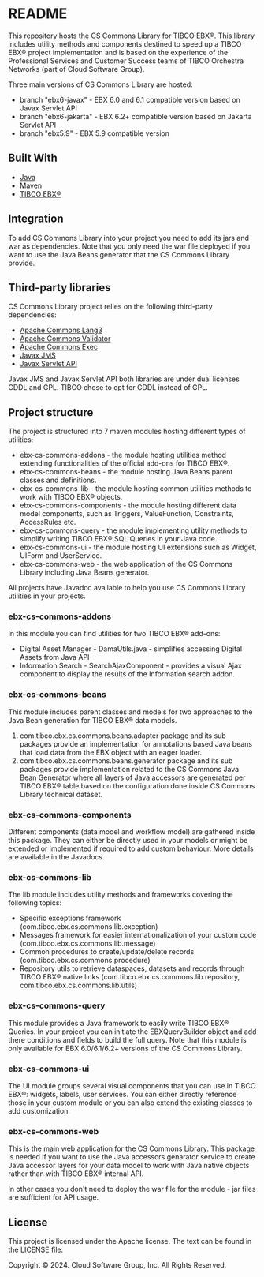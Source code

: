 # README #

This repository hosts the CS Commons Library for TIBCO EBX®.
This library includes utility methods and components destined to speed up a TIBCO EBX® project implementation and is based on the experience of the Professional Services and Customer Success teams of TIBCO Orchestra Networks (part of Cloud Software Group).

Three main versions of CS Commons Library are hosted:
* branch "ebx6-javax" - EBX 6.0 and 6.1 compatible version based on Javax Servlet API
* branch "ebx6-jakarta" - EBX 6.2+ compatible version based on Jakarta Servlet API
* branch "ebx5.9" - EBX 5.9 compatible version


## Built With

* [Java](https://www.java.com)
* [Maven](https://maven.apache.org/)
* [TIBCO EBX®](https://docs.tibco.com/pub/ebx/latest/doc/html/en/index.html)

## Integration ##

To add CS Commons Library into your project you need to add its jars and war as dependencies.
Note that you only need the war file deployed if you want to use the Java Beans generator that the CS Commons Library provide.

## Third-party libraries ##

CS Commons Library project relies on the following third-party dependencies: 

- [Apache Commons Lang3](https://commons.apache.org/proper/commons-lang/)
- [Apache Commons Validator](https://commons.apache.org/proper/commons-validator/)
- [Apache Commons Exec](https://commons.apache.org/proper/commons-exec/)
- [Javax JMS](https://mvnrepository.com/artifact/javax.jms)
- [Javax Servlet API](https://mvnrepository.com/artifact/javax.servlet/javax.servlet-api)

Javax JMS and Javax Servlet API both libraries are under dual licenses CDDL and GPL. TIBCO chose to opt for CDDL instead of GPL. 

## Project structure ##

The project is structured into 7 maven modules hosting different types of utilities:
- ebx-cs-commons-addons - the module hosting utilities method extending functionalities of the official add-ons for TIBCO EBX®.
- ebx-cs-commons-beans - the module hosting Java Beans parent classes and definitions.
- ebx-cs-commons-lib - the module hosting common utilities methods to work with TIBCO EBX® objects.
- ebx-cs-commons-components - the module hosting different data model components, such as Triggers, ValueFunction, Constraints, AccessRules etc.
- ebx-cs-commons-query - the module implementing utility methods to simplify writing TIBCO EBX® SQL Queries in your Java code.
- ebx-cs-commons-ui - the module hosting UI extensions such as Widget, UIForm and UserService.
- ebx-cs-commons-web - the web application of the CS Commons Library including Java Beans generator.

All projects have Javadoc available to help you use CS Commons Library utilities in your projects.

### ebx-cs-commons-addons ###

In this module you can find utilities for two TIBCO EBX® add-ons: 

- Digital Asset Manager - DamaUtils.java - simplifies accessing Digital Assets from Java API
- Information Search - SearchAjaxComponent - provides a visual Ajax component to display the results of the Information search addon. 

### ebx-cs-commons-beans ###

This module includes parent classes and models for two approaches to the Java Bean generation for TIBCO EBX® data models.
1. com.tibco.ebx.cs.commons.beans.adapter package and its sub packages provide an implementation for annotations based Java beans that load data from the EBX object with an eager loader. 
2. com.tibco.ebx.cs.commons.beans.generator package and its sub packages provide implementation related to the CS Commons Java Bean Generator where all layers of Java accessors are generated per TIBCO EBX® table based on the configuration done inside CS Commons Library technical dataset.

### ebx-cs-commons-components ###

Different components (data model and workflow model) are gathered inside this package. They can either be directly used in your models or might be extended or implemented if required to add custom behaviour. 
More details are available in the Javadocs.

### ebx-cs-commons-lib ###

The lib module includes utility methods and frameworks covering the following topics:

- Specific exceptions framework (com.tibco.ebx.cs.commons.lib.exception)
- Messages framework for easier internationalization of your custom code (com.tibco.ebx.cs.commons.lib.message)
- Common procedures to create/update/delete records (com.tibco.ebx.cs.commons.procedure)
- Repository utils to retrieve dataspaces, datasets and records through TIBCO EBX® native links (com.tibco.ebx.cs.commons.lib.repository, com.tibco.ebx.cs.commons.lib.utils)

### ebx-cs-commons-query ###

This module provides a Java framework to easily write TIBCO EBX® Queries.
In your project you can initiate the EBXQueryBuilder object and add there conditions and fields to build the full query. 
Note that this module is only available for EBX 6.0/6.1/6.2+ versions of the CS Commons Library.

### ebx-cs-commons-ui ###

The UI module groups several visual components that you can use in TIBCO EBX®: widgets, labels, user services. 
You can either directly reference those in your custom module or you can also extend the existing classes to add customization. 

### ebx-cs-commons-web ###

This is the main web application for the CS Commons Library. 
This package is needed if you want to use the Java accessors genarator service to create Java accessor layers for your data model to work with Java native objects rather than with TIBCO EBX® internal API. 

In other cases you don't need to deploy the war file for the module - jar files are sufficient for API usage.

## License ##
This project is licensed under the Apache license. The text can be found in the LICENSE file.

Copyright © 2024. Cloud Software Group, Inc. All Rights Reserved.

